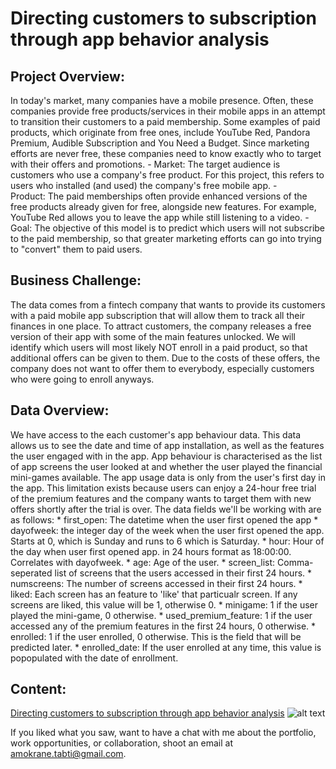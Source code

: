# Directing customers to subscription through app behavior analysis

## Project Overview:

In today's market, many companies have a mobile presence. Often, these companies provide free products/services in their mobile apps in an attempt to transition their customers to a paid membership. Some examples of paid products, which originate from free ones, include YouTube Red, Pandora Premium, Audible Subscription and You Need a Budget. Since marketing efforts are never free, these companies need to know exactly who to target with their offers and promotions.
    - Market: The target audience is customers who use a company's free product. For this project, this refers to users who installed (and used) the company's free mobile app.
    - Product: The paid memberships often provide enhanced versions of the free products already given for free, alongside new features. For example, YouTube Red allows you to leave the app while still listening to a video.
    - Goal: The objective of this model is to predict which users will not subscribe to the paid membership, so that greater marketing efforts can go into trying to "convert" them to paid users.

## Business Challenge:

The data comes from a fintech company that wants to provide its customers with a paid mobile app subscription that will allow them to track all their finances in one place. To attract customers, the company releases a free version of their app with some of the main features unlocked.
We will identify which users will most likely NOT enroll in a paid product, so that additional offers can be given to them. Due to the costs of these offers, the company does not want to offer them to everybody, especially customers who were going to enroll anyways.

## Data Overview:

We have access to the each customer's app behaviour data. This data allows us to see the date and time of app installation, as well as the features the user engaged with in the app. App behaviour is characterised as the list of app screens the user looked at and whether the user played the financial mini-games available.
The app usage data is only from the user's first day in the app. This limitation exists because users can enjoy a 24-hour free trial of the premium features and the company wants to target them with new offers shortly after the trial is over.
The data fields we'll be working with are as follows:
    * first_open: The datetime when the user first opened the app
    * dayofweek: the integer day of the week when the user first opened the app. Starts at 0, which is Sunday and runs to 6 which is Saturday.
    * hour: Hour of the day when user first opened app. in 24 hours format as 18:00:00. Correlates with dayofweek.
    * age: Age of the user.
    * screen_list: Comma-seperated list of screens that the users accessed in their first 24 hours.
    * numscreens: The number of screens accessed in their first 24 hours.
    * liked: Each screen has an feature to 'like' that particualr screen. If any screens are liked, this value will be 1, otherwise 0.
    * minigame: 1 if the user played the mini-game, 0 otherwise.
    * used_premium_feature: 1 if the user accessed any of the premium features in the first 24 hours, 0 otherwise.
    * enrolled: 1 if the user enrolled, 0 otherwise. This is the field that will be predicted later.
    * enrolled_date: If the user enrolled at any time, this value is popopulated with the date of enrollment.

## Content:

[Directing customers to subscription through app behavior analysis](https://github.com/atabti/Data_Science_Portfolio/blob/master/Directing%20Customers%20to%20Subscription%20Through%20App%20Behavior%20Analysis/Directing%20Customers%20to%20Subscription%20Through%20App%20Behavior%20Analysis.ipynb) ![alt text](https://upload.wikimedia.org/wikipedia/commons/thumb/3/38/Jupyter_logo.svg/44px-Jupyter_logo.svg.png)


If you liked what you saw, want to have a chat with me about the portfolio, work opportunities, or collaboration, shoot an email at amokrane.tabti@gmail.com.
